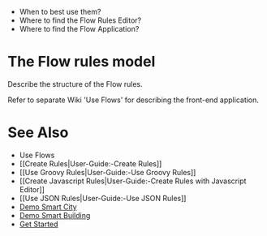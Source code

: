 - When to best use them?
- Where to find the Flow Rules Editor?
- Where to find the Flow Application?

# The Flow rules model

Describe the structure of the Flow rules.

Refer to separate Wiki 'Use Flows' for describing the front-end application.

# See Also

- Use Flows
- [[Create Rules|User-Guide:-Create Rules]]
- [[Use Groovy Rules|User-Guide:-Use Groovy Rules]]
- [[Create Javascript Rules|User-Guide:-Create Rules with Javascript Editor]]
- [[Use JSON Rules|User-Guide:-Use JSON Rules]]
- [Demo Smart City](Demo-Smart-City)
- [Demo Smart Building](Demo-Smart-Building)
- [Get Started](https://openremote.io/get-started-manager/)